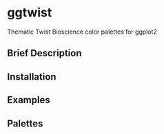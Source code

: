 
# ggtwist

Thematic Twist Bioscience color palettes for ggplot2

## Brief Description

## Installation

## Examples

## Palettes

